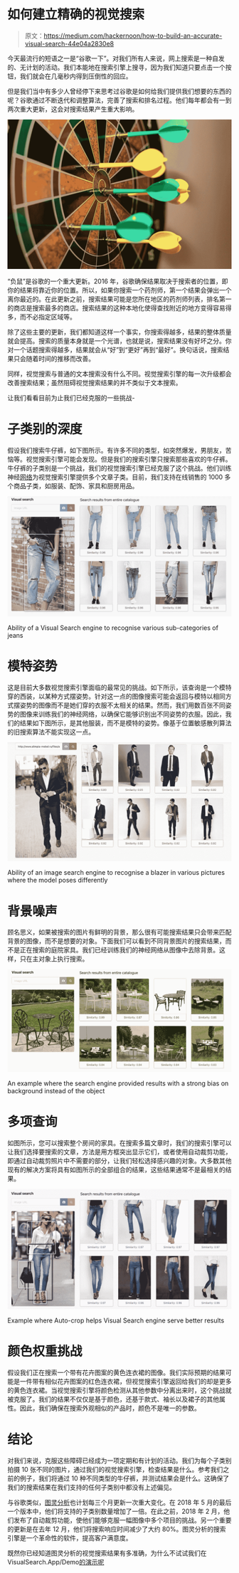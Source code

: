 # 如何建立精确的视觉搜索

> 原文：<https://medium.com/hackernoon/how-to-build-an-accurate-visual-search-44e04a2830e8>

今天最流行的短语之一是“谷歌一下”。对我们所有人来说，网上搜索是一种自发的、无计划的活动。我们本能地在搜索引擎上搜寻，因为我们知道只要点击一个按钮，我们就会在几毫秒内得到压倒性的回应。

但是我们当中有多少人曾经停下来思考过谷歌是如何给我们提供我们想要的东西的呢？谷歌通过不断迭代和调整算法，完善了搜索和排名过程。他们每年都会有一到两次重大更新，这会对搜索结果产生重大影响。

![](img/6fd6c5d5457d76e53a823fa1c86735a7.png)

“负鼠”是谷歌的一个重大更新。2016 年，谷歌确保结果取决于搜索者的位置，即你的结果将靠近你的位置。所以，如果你搜索一个药剂师，第一个结果会弹出一个离你最近的。在此更新之前，搜索结果可能是您所在地区的药剂师列表，排名第一的商店是搜索最多的商店。搜索结果的这种本地化使得查找附近的地方变得容易得多，而不必指定区域等。

除了这些主要的更新，我们都知道这样一个事实，你搜索得越多，结果的整体质量就会提高。搜索的质量本身就是一个光谱，也就是说，搜索结果没有好坏之分。你对一个话题搜索得越多，结果就会从“好”到“更好”再到“最好”。换句话说，搜索结果只会随着时间的推移而改善。

同样，视觉搜索与普通的文本搜索没有什么不同。视觉搜索引擎的每一次升级都会改善搜索结果；虽然阻碍视觉搜索结果的并不类似于文本搜索。

让我们看看目前为止我们已经克服的一些挑战-

# 子类别的深度

假设我们搜索牛仔裤，如下图所示。有许多不同的类型，如突然爆发，男朋友，苦恼等。视觉搜索引擎可能会发现。但是我们的搜索引擎只搜索那些喜欢的牛仔裤。牛仔裤的子类别是一个挑战，我们的视觉搜索引擎已经克服了这个挑战。他们训练神经[网络](https://hackernoon.com/tagged/network)为视觉搜索引擎提供多个文章子类。目前，我们支持在线销售的 1000 多个商品子类，如服装、配饰、家具和厨房用品。

![](img/27a524e8f621715b9d5b416f84b2e67a.png)

Ability of a Visual Search engine to recognise various sub-categories of jeans

# 模特姿势

这是目前大多数视觉搜索引擎面临的最常见的挑战。如下所示，该查询是一个模特穿的西装，以某种方式摆姿势。针对这一点的图像搜索可能会返回与模特以相同方式摆姿势的图像而不是她们穿的衣服不太相关的结果。然而，我们用数百张不同姿势的图像来训练我们的神经网络，以确保它能够识别出不同姿势的衣服。因此，我们的结果如下图所示，是其他服装，而不是模特的姿势。像基于位置敏感散列算法的旧搜索算法不能实现这一点。

![](img/b64a865e64036642b9ad628cc4705131.png)

Ability of an image search engine to recognise a blazer in various pictures where the model poses differently

# 背景噪声

顾名思义，如果被搜索的图片有鲜明的背景，那么很有可能搜索结果只会带来匹配背景的图像，而不是想要的对象。下面我们可以看到不同背景图片的搜索结果，而不是正在搜索的庭院家具。我们已经训练我们的神经网络从图像中去除背景。这样，只在主对象上执行搜索。

![](img/5738b54563e7e343b585198b947f9a66.png)

An example where the search engine provided results with a strong bias on background instead of the object

# 多项查询

如图所示，您可以搜索整个房间的家具。在搜索多篇文章时，我们的搜索引擎可以让我们选择要搜索的文章，方法是用方框突出显示它们，或者使用自动裁剪功能，即通过自动裁剪照片中不需要的部分，让我们轻松选择感兴趣的对象。大多数其他现有的解决方案将具有如图所示的全部组合的结果，这些结果通常不是最相关的结果。

![](img/6cbe57dc57637f316ae793d33d737569.png)

Example where Auto-crop helps Visual Search engine serve better results

# 颜色权重挑战

假设我们正在搜索一个带有花卉图案的黄色连衣裙的图像。我们实际预期的结果可能是一件带有相似花卉图案的红色连衣裙，但视觉搜索引擎返回给我们的却是更多的黄色连衣裙。当视觉搜索引擎将颜色检测从其他参数中分离出来时，这个挑战就被克服了。我们的结果不仅仅是基于颜色，还基于款式、袖长以及裙子的其他属性。因此，我们确保在搜索外观相似的产品时，颜色不是唯一的参数。

# 结论

对我们来说，克服这些障碍已经成为一项定期和有计划的活动。我们为每个子类别拍摄 10 张不同的图片，通过我们的视觉搜索引擎，检查结果是什么。参考我们之前的例子，我们将通过 10 种不同类型的牛仔裤，并测试结果会是什么。这确保了我们的搜索结果在我们支持的任何子类别中都没有上述偏见。

与谷歌类似，[图灵分析](https://www.turingiq.com/)也计划每三个月更新一次重大变化。在 2018 年 5 月的最后一个版本中，他们将支持的子类别数量增加了一倍。在此之前，2018 年 2 月，他们发布了自动裁剪功能，使他们能够克服一幅图像中多个项目的挑战。另一个重要的更新是在去年 12 月，他们将搜索响应时间减少了大约 80%。图灵分析的搜索引擎是一个革命性的软件，提高客户满意度。

既然你已经知道图灵分析的视觉搜索结果有多准确，为什么不试试我们在 VisualSearch.App/Demo[的演示呢](http://visualsearch.app/demo)